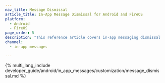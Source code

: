 ```yaml
---
nav_title: Message Dismissal
article_title: In-App Message Dismissal for Android and FireOS
platform: 
  - Android
  - FireOS
page_order: 5
description: "This reference article covers in-app messaging dismissal for your Android or FireOS application."
channel:
  - in-app messages

---
```


{% multi_lang_include developer_guide/android/in_app_messages/customization/message_dismissal.md %}
